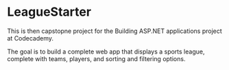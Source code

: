 # LeagueStarter

This is then capstopne project for the Building ASP.NET applications project at Codecademy.

The goal is to build a complete web app that displays a sports league, complete with teams, players, and sorting and filtering options.
